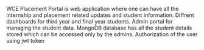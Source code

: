 WCE Placement Portal is web application where one can have all the internship and placement related updates and student information.
Diffrent dashboards for third year and final year students.
Admin portal for managing the student data.
MongoDB database has all the student details stored which can be accessed only by the admins.
Authorization of the user using jwt token





